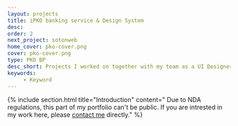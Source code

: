 ```yaml
---
layout: projects
title: iPKO banking service & Design System
desc: 
order: 2
next_project: sotonweb
home_cover: pko-cover.png
cover: pko-cover.png
type: PKO BP
desc_short: Projects I worked on together with my team as a UI Designer for the biggest Polish bank
keywords: 
     - Keyword
---
```

{%
     include section.html 
     title="Introduction"
     content="
Due to NDA regulations, this part of my portfolio can't be public. If you are intrested in my work here, please [contact me](mailto:julia.m.popko@gmail.com) directly."
%}